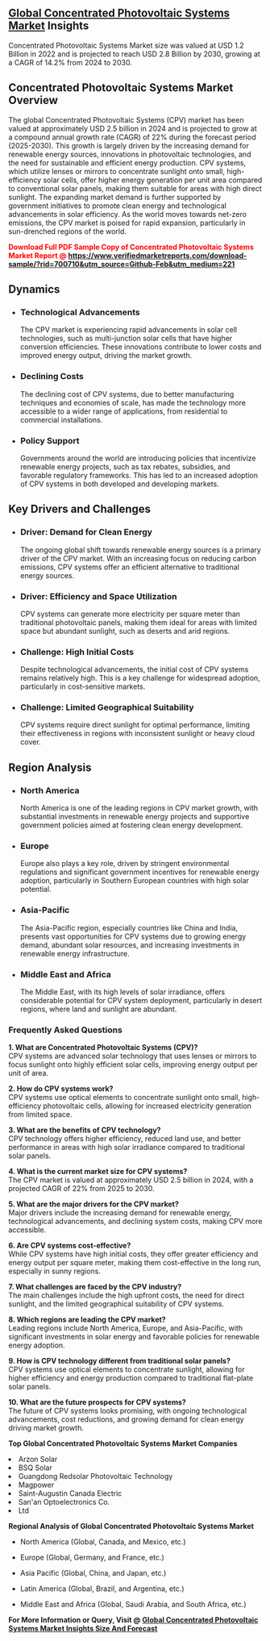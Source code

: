 <h2><a href="https://www.verifiedmarketreports.com/download-sample/?rid=700710&amp;utm_source=Github&amp;utm_medium=221" target="_blank">Global Concentrated Photovoltaic Systems Market</a> Insights</h2><p>Concentrated Photovoltaic Systems Market size was valued at USD 1.2 Billion in 2022 and is projected to reach USD 2.8 Billion by 2030, growing at a CAGR of 14.2% from 2024 to 2030.</p><p> <h2>Concentrated Photovoltaic Systems Market Overview</h2> <p>The global Concentrated Photovoltaic Systems (CPV) market has been valued at approximately USD 2.5 billion in 2024 and is projected to grow at a compound annual growth rate (CAGR) of 22% during the forecast period (2025-2030). This growth is largely driven by the increasing demand for renewable energy sources, innovations in photovoltaic technologies, and the need for sustainable and efficient energy production. CPV systems, which utilize lenses or mirrors to concentrate sunlight onto small, high-efficiency solar cells, offer higher energy generation per unit area compared to conventional solar panels, making them suitable for areas with high direct sunlight. The expanding market demand is further supported by government initiatives to promote clean energy and technological advancements in solar efficiency. As the world moves towards net-zero emissions, the CPV market is poised for rapid expansion, particularly in sun-drenched regions of the world. <p><strong><p><span class=""><span style="color: #ff0000;"><strong>Download Full PDF Sample Copy of Concentrated Photovoltaic Systems Market Report</strong> @ </span><a href="https://www.verifiedmarketreports.com/download-sample/?rid=700710&amp;utm_source=Github-Feb&amp;utm_medium=221" target="_blank">https://www.verifiedmarketreports.com/download-sample/?rid=700710&amp;utm_source=Github-Feb&amp;utm_medium=221</a></span></p></strong></p> <h2>Dynamics</h2> <ul> <li><h3>Technological Advancements</h3> The CPV market is experiencing rapid advancements in solar cell technologies, such as multi-junction solar cells that have higher conversion efficiencies. These innovations contribute to lower costs and improved energy output, driving the market growth.</li> <li><h3>Declining Costs</h3> The declining cost of CPV systems, due to better manufacturing techniques and economies of scale, has made the technology more accessible to a wider range of applications, from residential to commercial installations.</li> <li><h3>Policy Support</h3> Governments around the world are introducing policies that incentivize renewable energy projects, such as tax rebates, subsidies, and favorable regulatory frameworks. This has led to an increased adoption of CPV systems in both developed and developing markets.</li> </ul> <h2>Key Drivers and Challenges</h2> <ul> <li><h3>Driver: Demand for Clean Energy</h3> The ongoing global shift towards renewable energy sources is a primary driver of the CPV market. With an increasing focus on reducing carbon emissions, CPV systems offer an efficient alternative to traditional energy sources.</li> <li><h3>Driver: Efficiency and Space Utilization</h3> CPV systems can generate more electricity per square meter than traditional photovoltaic panels, making them ideal for areas with limited space but abundant sunlight, such as deserts and arid regions.</li> <li><h3>Challenge: High Initial Costs</h3> Despite technological advancements, the initial cost of CPV systems remains relatively high. This is a key challenge for widespread adoption, particularly in cost-sensitive markets.</li> <li><h3>Challenge: Limited Geographical Suitability</h3> CPV systems require direct sunlight for optimal performance, limiting their effectiveness in regions with inconsistent sunlight or heavy cloud cover.</li> </ul> <h2>Region Analysis</h2> <ul> <li><h3>North America</h3> North America is one of the leading regions in CPV market growth, with substantial investments in renewable energy projects and supportive government policies aimed at fostering clean energy development.</li> <li><h3>Europe</h3> Europe also plays a key role, driven by stringent environmental regulations and significant government incentives for renewable energy adoption, particularly in Southern European countries with high solar potential.</li> <li><h3>Asia-Pacific</h3> The Asia-Pacific region, especially countries like China and India, presents vast opportunities for CPV systems due to growing energy demand, abundant solar resources, and increasing investments in renewable energy infrastructure.</li> <li><h3>Middle East and Africa</h3> The Middle East, with its high levels of solar irradiance, offers considerable potential for CPV system deployment, particularly in desert regions, where land and sunlight are abundant.</li> </ul> <h3>Frequently Asked Questions</h3> <p><strong>1. What are Concentrated Photovoltaic Systems (CPV)?</strong><br> CPV systems are advanced solar technology that uses lenses or mirrors to focus sunlight onto highly efficient solar cells, improving energy output per unit of area.</p> <p><strong>2. How do CPV systems work?</strong><br> CPV systems use optical elements to concentrate sunlight onto small, high-efficiency photovoltaic cells, allowing for increased electricity generation from limited space.</p> <p><strong>3. What are the benefits of CPV technology?</strong><br> CPV technology offers higher efficiency, reduced land use, and better performance in areas with high solar irradiance compared to traditional solar panels.</p> <p><strong>4. What is the current market size for CPV systems?</strong><br> The CPV market is valued at approximately USD 2.5 billion in 2024, with a projected CAGR of 22% from 2025 to 2030.</p> <p><strong>5. What are the major drivers for the CPV market?</strong><br> Major drivers include the increasing demand for renewable energy, technological advancements, and declining system costs, making CPV more accessible.</p> <p><strong>6. Are CPV systems cost-effective?</strong><br> While CPV systems have high initial costs, they offer greater efficiency and energy output per square meter, making them cost-effective in the long run, especially in sunny regions.</p> <p><strong>7. What challenges are faced by the CPV industry?</strong><br> The main challenges include the high upfront costs, the need for direct sunlight, and the limited geographical suitability of CPV systems.</p> <p><strong>8. Which regions are leading the CPV market?</strong><br> Leading regions include North America, Europe, and Asia-Pacific, with significant investments in solar energy and favorable policies for renewable energy adoption.</p> <p><strong>9. How is CPV technology different from traditional solar panels?</strong><br> CPV systems use optical elements to concentrate sunlight, allowing for higher efficiency and energy production compared to traditional flat-plate solar panels.</p> <p><strong>10. What are the future prospects for CPV systems?</strong><br> The future of CPV systems looks promising, with ongoing technological advancements, cost reductions, and growing demand for clean energy driving market growth.</p> </p><p><strong>Top Global Concentrated Photovoltaic Systems Market Companies</strong></p><div data-test-id=""><p><li>Arzon Solar</li><li> BSQ Solar</li><li> Guangdong Redsolar Photovoltaic Technology</li><li> Magpower</li><li> Saint-Augustin Canada Electric</li><li> San'an Optoelectronics Co.</li><li> Ltd</li></p><div><strong>Regional Analysis of&nbsp;Global Concentrated Photovoltaic Systems Market</strong></div><ul><li dir="ltr"><p dir="ltr">North America&nbsp;(Global, Canada, and Mexico, etc.)</p></li><li dir="ltr"><p dir="ltr">Europe (Global, Germany, and France, etc.)</p></li><li dir="ltr"><p dir="ltr">Asia Pacific&nbsp;(Global, China, and Japan, etc.)</p></li><li dir="ltr"><p dir="ltr">Latin America&nbsp;(Global, Brazil, and Argentina, etc.)</p></li><li dir="ltr">Middle East and Africa&nbsp;(Global, Saudi Arabia, and South Africa, etc.)</li></ul><p><strong>For More Information or Query, Visit @&nbsp;</strong><strong><a href="https://www.verifiedmarketreports.com/product/concentrated-photovoltaic-systems-market/?utm_source=Github&amp;utm_medium=221" target="_blank">Global Concentrated Photovoltaic Systems Market Insights Size And Forecast</a></strong></p></div>

